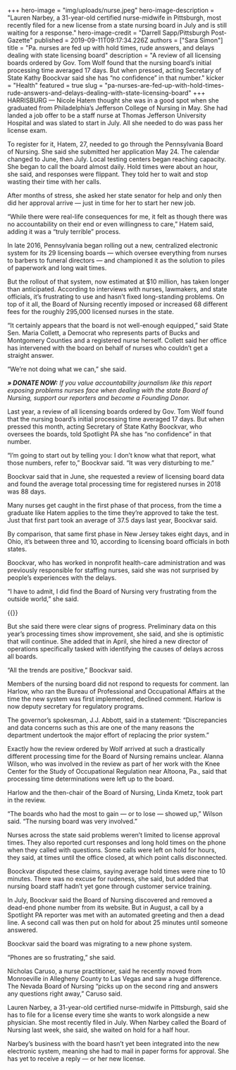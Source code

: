 +++
hero-image = "img/uploads/nurse.jpeg"
hero-image-description = "Lauren Narbey, a 31-year-old certified nurse-midwife in Pittsburgh, most recently filed for a new license from a state nursing board in July and is still waiting for a response."
hero-image-credit = "Darrell Sapp/Pittsburgh Post-Gazette"
published = 2019-09-11T09:17:34.226Z
authors = ["Sara Simon"]
title = "Pa. nurses are fed up with hold times, rude answers, and delays dealing with state licensing board"
description = "A review of all licensing boards ordered by Gov. Tom Wolf found that the nursing board’s initial processing time averaged 17 days. But when pressed, acting Secretary of State Kathy Boockvar said she has “no confidence” in that number."
kicker = "Health"
featured = true
slug = "pa-nurses-are-fed-up-with-hold-times-rude-answers-and-delays-dealing-with-state-licensing-board"
+++
HARRISBURG — Nicole Hatem thought she was in a good spot when she graduated from Philadelphia’s Jefferson College of Nursing in May. She had landed a job offer to be a staff nurse at Thomas Jefferson University Hospital and was slated to start in July. All she needed to do was pass her license exam.

To register for it, Hatem, 27, needed to go through the Pennsylvania Board of Nursing. She said she submitted her application May 24. The calendar changed to June, then July. Local testing centers began reaching capacity. She began to call the board almost daily. Hold times were about an hour, she said, and responses were flippant. They told her to wait and stop wasting their time with her calls.

After months of stress, she asked her state senator for help and only then did her approval arrive — just in time for her to start her new job.

“While there were real-life consequences for me, it felt as though there was no accountability on their end or even willingness to care,” Hatem said, adding it was a “truly terrible” process.

In late 2016, Pennsylvania began rolling out a new, centralized electronic system for its 29 licensing boards — which oversee everything from nurses to barbers to funeral directors — and championed it as the solution to piles of paperwork and long wait times.

But the rollout of that system, now estimated at $10 million, has taken longer than anticipated. According to interviews with nurses, lawmakers, and state officials, it’s frustrating to use and hasn’t fixed long-standing problems. On top of it all, the Board of Nursing recently imposed or increased 68 different fees for the roughly 295,000 licensed nurses in the state.

“It certainly appears that the board is not well-enough equipped,” said State Sen. Maria Collett, a Democrat who represents parts of Bucks and Montgomery Counties and a registered nurse herself. Collett said her office has intervened with the board on behalf of nurses who couldn’t get a straight answer.

“We’re not doing what we can,” she said.

_**» DONATE NOW:**_ _If you value accountability journalism like this report exposing problems nurses face when dealing with the state Board of Nursing, support our reporters and become a Founding Donor._

Last year, a review of all licensing boards ordered by Gov. Tom Wolf found that the nursing board’s initial processing time averaged 17 days. But when pressed this month, acting Secretary of State Kathy Boockvar, who oversees the boards, told Spotlight PA she has “no confidence” in that number.

“I’m going to start out by telling you: I don’t know what that report, what those numbers, refer to,” Boockvar said. “It was very disturbing to me.”

Boockvar said that in June, she requested a review of licensing board data and found the average total processing time for registered nurses in 2018 was 88 days.

Many nurses get caught in the first phase of that process, from the time a graduate like Hatem applies to the time they’re approved to take the test. Just that first part took an average of 37.5 days last year, Boockvar said.

By comparison, that same first phase in New Jersey takes eight days, and in Ohio, it’s between three and 10, according to licensing board officials in both states.

Boockvar, who has worked in nonprofit health-care administration and was previously responsible for staffing nurses, said she was not surprised by people’s experiences with the delays.

“I have to admit, I did find the Board of Nursing very frustrating from the outside world,” she said.

{{<promo>}}

But she said there were clear signs of progress. Preliminary data on this year’s processing times show improvement, she said, and she is optimistic that will continue. She added that in April, she hired a new director of operations specifically tasked with identifying the causes of delays across all boards.

“All the trends are positive,” Boockvar said.

Members of the nursing board did not respond to requests for comment. Ian Harlow, who ran the Bureau of Professional and Occupational Affairs at the time the new system was first implemented, declined comment. Harlow is now deputy secretary for regulatory programs.

The governor’s spokesman, J.J. Abbott, said in a statement: “Discrepancies and data concerns such as this are one of the many reasons the department undertook the major effort of replacing the prior system.”

Exactly how the review ordered by Wolf arrived at such a drastically different processing time for the Board of Nursing remains unclear. Alanna Wilson, who was involved in the review as part of her work with the Knee Center for the Study of Occupational Regulation near Altoona, Pa., said that processing time determinations were left up to the board.

Harlow and the then-chair of the Board of Nursing, Linda Kmetz, took part in the review.

“The boards who had the most to gain — or to lose — showed up,” Wilson said. “The nursing board was very involved.”

Nurses across the state said problems weren’t limited to license approval times. They also reported curt responses and long hold times on the phone when they called with questions. Some calls were left on hold for hours, they said, at times until the office closed, at which point calls disconnected.

Boockvar disputed these claims, saying average hold times were nine to 10 minutes. There was no excuse for rudeness, she said, but added that nursing board staff hadn’t yet gone through customer service training.

In July, Boockvar said the Board of Nursing discovered and removed a dead-end phone number from its website. But in August, a call by a Spotlight PA reporter was met with an automated greeting and then a dead line. A second call was then put on hold for about 25 minutes until someone answered.

Boockvar said the board was migrating to a new phone system.

“Phones are so frustrating,” she said.

Nicholas Caruso, a nurse practitioner, said he recently moved from Monroeville in Allegheny County to Las Vegas and saw a huge difference. The Nevada Board of Nursing “picks up on the second ring and answers any questions right away,” Caruso said.

Lauren Narbey, a 31-year-old certified nurse-midwife in Pittsburgh, said she has to file for a license every time she wants to work alongside a new physician. She most recently filed in July. When Narbey called the Board of Nursing last week, she said, she waited on hold for a half hour.

Narbey’s business with the board hasn’t yet been integrated into the new electronic system, meaning she had to mail in paper forms for approval. She has yet to receive a reply — or her new license.

